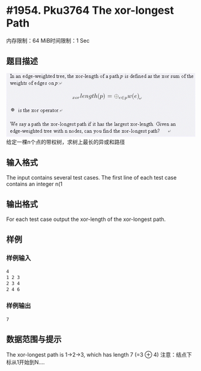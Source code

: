 # #1954. Pku3764 The xor-longest Path

内存限制：64 MiB时间限制：1 Sec

## 题目描述

![](images/1954.jpg) 
给定一棵n个点的带权树，求树上最长的异或和路径

## 输入格式

The input contains several test cases. The first line of each test case contains an integer n(1

## 输出格式

For each test case output the xor-length of the xor-longest path.

## 样例

### 样例输入

    
    4
    1 2 3
    2 3 4
    2 4 6
    
    

### 样例输出

    
    7
    
    
    

## 数据范围与提示

The xor-longest path is 1->2->3, which has length 7 (=3 ⊕ 4) 
注意：结点下标从1开始到N....
